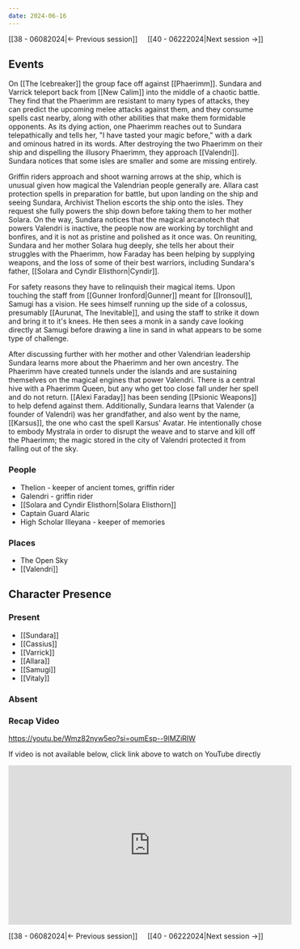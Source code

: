 ```yaml
---
date: 2024-06-16
---
```

[[38 - 06082024|← Previous session]] <span style="float: right;">[[40 - 06222024|Next session →]]</span>

## Events
On [[The Icebreaker]] the group face off against [[Phaerimm]]. Sundara and Varrick teleport back from [[New Calim]] into the middle of a chaotic battle. They find that the Phaerimm are resistant to many types of attacks, they can predict the upcoming melee attacks against them, and they consume spells cast nearby, along with other abilities that make them formidable opponents. As its dying action, one Phaerimm reaches out to Sundara telepathically and tells her, "I have tasted your magic before," with a dark and ominous hatred in its words. After destroying the two Phaerimm on their ship and dispelling the illusory Phaerimm, they approach [[Valendri]]. Sundara notices that some isles are smaller and some are missing entirely.

Griffin riders approach and shoot warning arrows at the ship, which is unusual given how magical the Valendrian people generally are. Allara cast protection spells in preparation for battle, but upon landing on the ship and seeing Sundara, Archivist Thelion escorts the ship onto the isles. They request she fully powers the ship down before taking them to her mother Solara. On the way, Sundara notices that the magical arcanotech that powers Valendri is inactive, the people now are working by torchlight and bonfires, and it is not as pristine and polished as it once was. On reuniting, Sundara and her mother Solara hug deeply, she tells her about their struggles with the Phaerimm, how Faraday has been helping by supplying weapons, and the loss of some of their best warriors, including Sundara's father, [[Solara and Cyndir Elisthorn|Cyndir]]. 

For safety reasons they have to relinquish their magical items. Upon touching the staff from [[Gunner Ironford|Gunner]] meant for [[Ironsoul]], Samugi has a vision. He sees himself running up the side of a colossus, presumably [[Aurunat, The Inevitable]], and using the staff to strike it down and bring it to it's knees. He then sees a monk in a sandy cave looking directly at Samugi before drawing a line in sand in what appears to be some type of challenge.

After discussing further with her mother and other Valendrian leadership Sundara learns more about the Phaerimm and her own ancestry. The Phaerimm have created tunnels under the islands and are sustaining themselves on the magical engines that power Valendri. There is a central hive with a Phaerimm Queen, but any who get too close fall under her spell and do not return. [[Alexi Faraday]] has been sending [[Psionic Weapons]] to help defend against them. Additionally, Sundara learns that Valender (a founder of Valendri) was her grandfather, and also went by the name, [[Karsus]], the one who cast the spell Karsus' Avatar. He intentionally chose to embody Mystrala in order to disrupt the weave and to starve and kill off the Phaerimm; the magic stored in the city of Valendri protected it from falling out of the sky. 

### People
- Thelion - keeper of ancient tomes, griffin rider
- Galendri - griffin rider
- [[Solara and Cyndir Elisthorn|Solara Elisthorn]]
- Captain Guard Alaric
- High Scholar Illeyana - keeper of memories

### Places 
- The Open Sky
- [[Valendri]]

## Character Presence 
### Present
- [[Sundara]] 
- [[Cassius]] 
- [[Varrick]] 
- [[Allara]] 
- [[Samugi]] 
- [[Vitaly]] 
### Absent


### Recap Video
https://youtu.be/Wmz82nyw5eo?si=oumEsp--9lMZiRIW

If video is not available below, click link above to watch on YouTube directly

<iframe width="560" height="315" src="https://www.youtube.com/embed/Wmz82nyw5eo?si=hrX9JNd35S9rUH0Q" title="YouTube video player" frameborder="0" allow="accelerometer; autoplay; clipboard-write; encrypted-media; gyroscope; picture-in-picture; web-share" referrerpolicy="strict-origin-when-cross-origin" allowfullscreen></iframe> 

[[38 - 06082024|← Previous session]] <span style="float: right;">[[40 - 06222024|Next session →]]</span>